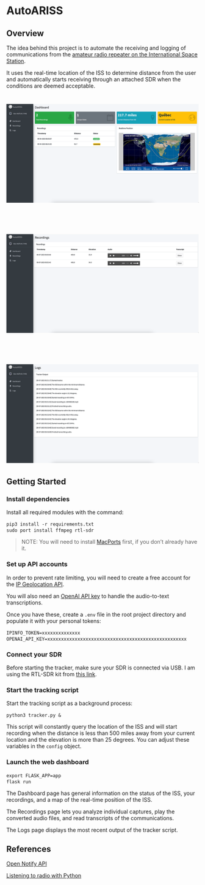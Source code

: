 # AutoARISS
## Overview
The idea behind this project is to automate the receiving and logging of communications from the [amateur radio repeater on the International Space Station](https://www.ariss.org/).

It uses the real-time location of the ISS to determine distance from the user and automatically starts receiving through an attached SDR when the conditions are deemed acceptable.

<h1 align="center">
  <img src="https://github.com/Un1xG0d/AutoARISS/blob/master/images/screenshot_dashboard.png">
</h1>
<br>
<h1 align="center">
  <img src="https://github.com/Un1xG0d/AutoARISS/blob/master/images/screenshot_recordings.png">
</h1>
<br>
<h1 align="center">
  <img src="https://github.com/Un1xG0d/AutoARISS/blob/master/images/screenshot_logs.png">
</h1>

## Getting Started
### Install dependencies
Install all required modules with the command:
```
pip3 install -r requirements.txt
sudo port install ffmpeg rtl-sdr
```

> NOTE: You will need to install [MacPorts](https://www.macports.org/install.php) first, if you don’t already have it.

### Set up API accounts
In order to prevent rate limiting, you will need to create a free account for the [IP Geolocation API](https://ipinfo.io/products/ip-geolocation-api).

You will also need an [OpenAI API key](https://openai.com/blog/openai-api) to handle the audio-to-text transcriptions.

Once you have these, create a `.env` file in the root project directory and populate it with your personal tokens:
```
IPINFO_TOKEN=xxxxxxxxxxxxxx
OPENAI_API_KEY=xxxxxxxxxxxxxxxxxxxxxxxxxxxxxxxxxxxxxxxxxxxxxxxxxxx
```

### Connect your SDR
Before starting the tracker, make sure your SDR is connected via USB. I am using the RTL-SDR kit from [this link](https://a.co/d/3p9rCar).

### Start the tracking script
Start the tracking script as a background process:
```
python3 tracker.py &
```

This script will constantly query the location of the ISS and will start recording when the distance is less than 500 miles away from your current location and the elevation is more than 25 degrees. You can adjust these variables in the `config` object.

### Launch the web dashboard
```
export FLASK_APP=app
flask run
```

The Dashboard page has general information on the status of the ISS, your recordings, and a map of the real-time position of the ISS.

The Recordings page lets you analyze individual captures, play the converted audio files, and read transcripts of the communications.

The Logs page displays the most recent output of the tracker script.

## References
[Open Notify API](http://api.open-notify.org/)

[Listening to radio with Python](https://epxx.co/artigos/pythonfm_en.html)
